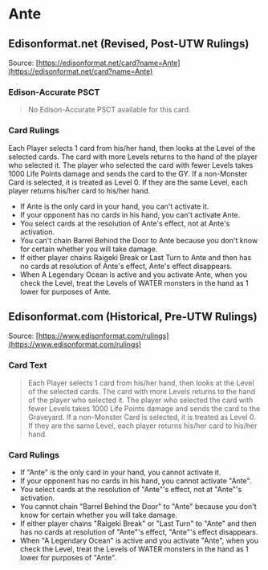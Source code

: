 # Ante

## Edisonformat.net (Revised, Post-UTW Rulings)

Source: [https://edisonformat.net/card?name=Ante](https://edisonformat.net/card?name=Ante)

### Edison-Accurate PSCT

> No Edison-Accurate PSCT available for this card.

### Card Rulings

Each Player selects 1 card from his/her hand, then looks at the Level of the selected cards. The card with more Levels returns to the hand of the player who selected it. The player who selected the card with fewer Levels takes 1000 Life Points damage and sends the card to the GY. If a non-Monster Card is selected, it is treated as Level 0. If they are the same Level, each player returns his/her card to his/her hand.
*   If Ante is the only card in your hand, you can't activate it.
*   If your opponent has no cards in his hand, you can't activate Ante.
*   You select cards at the resolution of Ante's effect, not at Ante's activation.
*   You can't chain Barrel Behind the Door to Ante because you don't know for certain whether you will take damage.
*   If either player chains Raigeki Break or Last Turn to Ante and then has no cards at resolution of Ante's effect, Ante's effect disappears.
*   When A Legendary Ocean is active and you activate Ante, when you check the Level, treat the Levels of WATER monsters in the hand as 1 lower for purposes of Ante.


## Edisonformat.com (Historical, Pre-UTW Rulings)

Source: [https://www.edisonformat.com/rulings](https://www.edisonformat.com/rulings)

### Card Text

> Each Player selects 1 card from his/her hand, then looks at the Level of the selected cards. The card with more Levels returns to the hand of the player who selected it. The player who selected the card with fewer Levels takes 1000 Life Points damage and sends the card to the Graveyard. If a non-Monster Card is selected, it is treated as Level 0. If they are the same Level, each player returns his/her card to his/her hand.

### Card Rulings

*   If "Ante" is the only card in your hand, you cannot activate it.
*   If your opponent has no cards in his hand, you cannot activate "Ante".
*   You select cards at the resolution of "Ante"'s effect, not at "Ante"'s activation.
*   You cannot chain "Barrel Behind the Door" to "Ante" because you don't know for certain whether you will take damage.
*   If either player chains "Raigeki Break" or "Last Turn" to "Ante" and then has no cards at resolution of "Ante"'s effect, "Ante"'s effect disappears.
*   When "A Legendary Ocean" is active and you activate "Ante", when you check the Level, treat the Levels of WATER monsters in the hand as 1 lower for purposes of "Ante".


